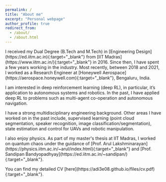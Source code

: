 ```yaml
---
permalink: /
title: "About me"
excerpt: "Personal webpage"
author_profile: true
redirect_from: 
  - /about/
  - /about.html
---
```


<p>I received my Dual Degree (B.Tech and M.Tech) in [Engineering Design](https://ed.iitm.ac.in){:target="_blank"} from [IIT Madras](https://www.iitm.ac.in/){:target="_blank"} in 2016. Since then, I have spent a few years working in the industry. Most recently, between 2018 and 2021, I worked as a Research Engineer at [Honeywell Aerospace](https://aerospace.honeywell.com){:target="_blank"}, Bengaluru, India.</p>
<p>I am interested in deep reinforcement learning (deep RL), in particular, it’s application to autonomous systems and robotics. In the past, I have applied deep RL to problems such as multi-agent co-operation and autonomous navigation.</p> 
<p>I have a strong multidisciplinary engineering background. Other areas I have worked on in the past include, supervised learning (point cloud segmentation, speaker recognition, image classification/segmentation), state estimation and control for UAVs and robotic manipulation.</p>
<p>I also enjoy physics. As part of my master's thesis at IIT Madras, I worked on quantum chaos under the guidance of [Prof. Arul Lakshminarayan](https://physics.iitm.ac.in/~arul/index.html){:target="_blank"} and [Prof. Sandipan Bandyopadhyay](https://ed.iitm.ac.in/~sandipan/){:target="_blank"}.</p> 
<p>You can find my detailed CV [here](https://adi3e08.github.io/files/cv.pdf){:target="_blank"}.</p>
